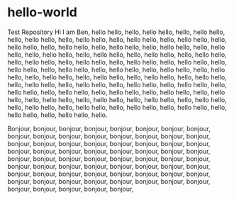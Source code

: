 # hello-world
Test Repository
Hi I am Ben, hello hello, hello, hello hello, hello, hello hello, hello, hello hello, hello, hello hello, hello, hello hello, hello, hello hello, hello, hello hello, hello, hello hello, hello, hello hello, hello, hello hello, hello, hello hello, hello, hello hello, hello, hello hello, hello, hello hello, hello, hello hello, hello, hello hello, hello, hello hello, hello, hello hello, hello, hello hello, hello, hello hello, hello, hello hello, hello, hello hello, hello, hello hello, hello, hello hello, hello, hello hello, hello, hello hello, hello, hello hello, hello, hello hello, hello, hello hello, hello, hello hello, hello, hello hello, hello, hello hello, hello, hello hello, hello, hello hello, hello, hello hello, hello, hello hello, hello, hello hello, hello, hello hello, hello, hello hello, hello, hello hello, hello, hello hello, hello, hello hello, hello, hello hello, hello, hello hello, hello, hello hello, hello, hello hello, hello, hello hello, hello.

Bonjour, bonjour, bonjour, bonjour, bonjour,  bonjour, bonjour,  bonjour, bonjour,  bonjour, bonjour,  bonjour, bonjour,  bonjour, bonjour,  bonjour, bonjour,  bonjour, bonjour,  bonjour, bonjour,  bonjour, bonjour,  bonjour, bonjour,  bonjour, bonjour,  bonjour, bonjour,  bonjour, bonjour,  bonjour, bonjour,  bonjour, bonjour,  bonjour, bonjour,  bonjour, bonjour,  bonjour, bonjour,  bonjour, bonjour,  bonjour, bonjour,  bonjour, bonjour,  bonjour, bonjour,  bonjour, bonjour,  bonjour, bonjour,  bonjour, bonjour,  bonjour, bonjour,  bonjour, bonjour,  bonjour, bonjour,  bonjour, bonjour,  bonjour, bonjour,  bonjour, bonjour,  bonjour, bonjour,  
